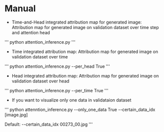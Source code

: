 # Manual

- Time-and-Head integrated attribution map for generated image: Attribution map for generated image on validation dataset over time step and attention head

'''
python attention_inference.py
'''

- Time integrated attribution map: Attribution map for generated image on validation dataset over time


'''
python attention_inference.py --per_head True
'''

- Head integrated attribution map: Attribution map for generated image on validation dataset over head


'''
python attention_inference.py --per_time True 
'''

- If you want to visualize only one data in validataion dataset

'''
python attenntion_inference.py --only_one_data True --certain_data_idx [image.jpg]

Default: --certain_data_idx 00273_00.jpg
'''
